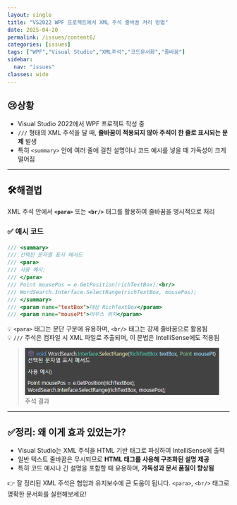 ```yaml
---
layout: single
title: "VS2022 WPF 프로젝트에서 XML 주석 줄바꿈 처리 방법"
date: 2025-04-20
permalink: /issues/content6/
categories: [issues]
tags: ["WPF","Visual Studio","XML주석","코드문서화","줄바꿈"]
sidebar:
  nav: "issues"
classes: wide
---
```


## 😢**상황**
* Visual Studio 2022에서 WPF 프로젝트 작성 중  
* `///` 형태의 XML 주석을 달 때, **줄바꿈이 적용되지 않아 주석이 한 줄로 표시되는 문제** 발생  
* 특히 `<summary>` 안에 여러 줄에 걸친 설명이나 코드 예시를 넣을 때 가독성이 크게 떨어짐

***

## 🛠️**해결법**

XML 주석 안에서 **`<para>`** 또는 **`<br/>`** 태그를 활용하여 줄바꿈을 명시적으로 처리

### ✅ 예시 코드

```csharp
/// <summary>
/// 선택된 문자열 표시 메서드 
/// <para>
/// 사용 예시:
/// </para>
/// Point mousePos = e.GetPosition(richTextBox);<br/>
/// WordSearch.Interface.SelectRange(richTextBox, mousePos);
/// </summary>
/// <param name="textBox">대상 RichTextBox</param>
/// <param name="mousePt">마우스 위치</param>
```

💡 `<para>` 태그는 문단 구분에 유용하며, `<br/>` 태그는 강제 줄바꿈으로 활용됨  
💡 `///` 주석은 컴파일 시 XML 파일로 추출되며, 이 문법은 IntelliSense에도 적용됨

>![주석 결과](/assets/images/content6-img1.png)  
>주석 결과

***

## ✅**정리: 왜 이게 효과 있었는가?**

* Visual Studio는 XML 주석을 HTML 기반 태그로 파싱하여 IntelliSense에 출력
* 일반 텍스트 줄바꿈은 무시되므로 **HTML 태그를 사용해 구조화된 설명 제공**
* 특히 코드 예시나 긴 설명을 포함할 때 유용하며, **가독성과 문서 품질이 향상됨**

👉 잘 정리된 XML 주석은 협업과 유지보수에 큰 도움이 됩니다. `<para>`, `<br/>` 태그로 명확한 문서화를 실현해보세요!
